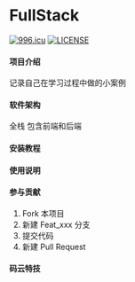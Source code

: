 # FullStack

[![996.icu](https://img.shields.io/badge/link-996.icu-red.svg)](https://996.icu)
[![LICENSE](https://img.shields.io/badge/license-Anti%20996-blue.svg)](https://github.com/996icu/996.ICU/blob/master/LICENSE)


#### 项目介绍
记录自己在学习过程中做的小案例



#### 软件架构
全栈
	包含前端和后端
	

#### 安装教程



#### 使用说明

#### 参与贡献

1. Fork 本项目
2. 新建 Feat_xxx 分支
3. 提交代码
4. 新建 Pull Request


#### 码云特技
